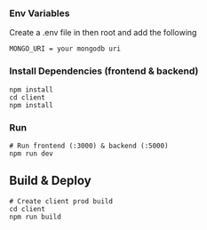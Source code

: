 ### Env Variables

Create a .env file in then root and add the following

```
MONGO_URI = your mongodb uri
```

### Install Dependencies (frontend & backend)

```
npm install
cd client
npm install
```

### Run

```
# Run frontend (:3000) & backend (:5000)
npm run dev
```

## Build & Deploy

```
# Create client prod build
cd client
npm run build
```
